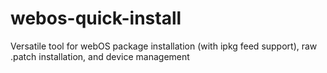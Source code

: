webos-quick-install
===================

Versatile tool for webOS package installation (with ipkg feed support), raw .patch installation, and device management